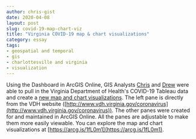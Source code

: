 ```yaml
---
author: chris-gist
date: 2020-04-08
layout: post
slug: covid-19-map-chart-viz
title: "Virginia COVID-19 map & chart visualizations"
category: essay
tags:
- geospatial and temporal
- gis
- charlottesville and virginia
- visualization
---
```

Using the Dashboard in ArcGIS Online, GIS Analysts [Chris](/people/chris-gist) and [Drew](/people/drew-macqueen) were able to pull in the Virginia Department of Health's COVID-19 Tableau data and create a [new map and chart visualizations](https://arcg.is/1fL0m1). The left pane is directly from the VDH website ([http://www.vdh.virginia.gov/coronavirus](http://www.vdh.virginia.gov/coronavirus)). The other panes were created for and maintained in ArcGIS Online. All the panes are adjustable to make them more easily viewable. You can explore the map and chart visualizations at [https://arcg.is/1fL0m1](https://arcg.is/1fL0m1).
